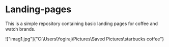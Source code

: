 # Landing-pages

This is a simple repository containing basic landing pages for coffee and watch brands.

!["imag1.jpg"]{"C:\Users\Yogiraj\Pictures\Saved Pictures\starbucks coffee"}

